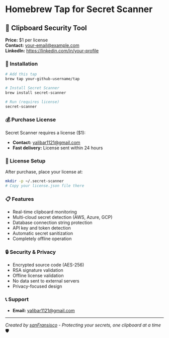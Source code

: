 # Homebrew Tap for Secret Scanner

## 🔐 Clipboard Security Tool

**Price:** $1 per license  
**Contact:** your-email@example.com  
**LinkedIn:** https://linkedin.com/in/your-profile  

### 🚀 Installation

```bash
# Add this tap
brew tap your-github-username/tap

# Install Secret Scanner
brew install secret-scanner

# Run (requires license)
secret-scanner
```

### 💰 Purchase License

Secret Scanner requires a license ($1):

- **Contact:** yalibar1121@gmail.com
- **Fast delivery:** License sent within 24 hours

### 📁 License Setup

After purchase, place your license at:
```bash
mkdir -p ~/.secret-scanner
# Copy your license.json file there
```

### 📋 Features

- Real-time clipboard monitoring
- Multi-cloud secret detection (AWS, Azure, GCP)
- Database connection string protection
- API key and token detection
- Automatic secret sanitization
- Completely offline operation

### 🔒 Security & Privacy

- Encrypted source code (AES-256)
- RSA signature validation
- Offline license validation
- No data sent to external servers
- Privacy-focused design

### 📞 Support

- **Email:** yalibar1121@gmail.com

---

*Created by [sanFransisco](https://linkedin.com/in/your-profile) - Protecting your secrets, one clipboard at a time* 🛡️
